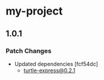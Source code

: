 # my-project

## 1.0.1

### Patch Changes

- Updated dependencies [fcf54dc]
  - turtle-express@0.2.1

